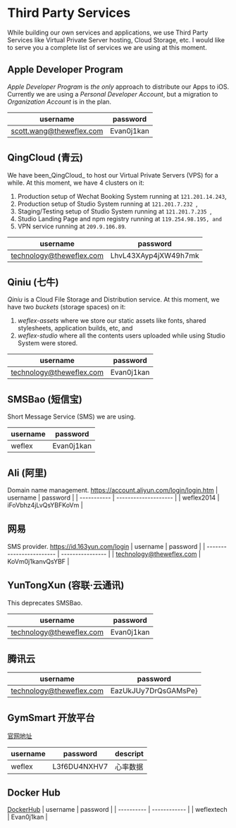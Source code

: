 # Third Party Services

While building our own services and applications, we use Third Party Services  like Virtual Private Server hosting, Cloud Storage, etc. I would like to serve you a complete list of services we are using at this moment.


## Apple Developer Program

_Apple Developer Program_ is _the only_ approach to distribute our Apps to iOS. Currently we are using a _Personal Developer Account_, but a migration to _Organization Account_ is in the plan.

| username                 | password   |
| ------------------------ | ---------- |
| scott.wang@theweflex.com | Evan0j1kan |


## QingCloud (青云)

We have been_QingCloud_ to host our Virtual Private Servers (VPS) for a while. At this moment, we have 4 clusters on it:

1. Production setup  of Wechat Booking System running at `121.201.14.243`,
2. Production setup of Studio System running at `121.201.7.232 `,
3. Staging/Testing setup of Studio System running at `121.201.7.235 `,
4. Studio Landing Page and npm registry running at `119.254.98.195, and`
5. VPN service running at `209.9.106.89`.

| username                 | password             |
| ------------------------ | -------------------- |
| technology@theweflex.com | LhvL43XAyp4jXW49h7mk |


## Qiniu (七牛)

_Qiniu_ is a Cloud File Storage and Distribution service. At this moment, we have two _buckets_ (storage spaces) on it: 

1. _weflex-assets_ where we store our static assets like fonts, shared stylesheets, application builds, etc, and
2. _weflex-studio_ where all the contents users uploaded while using Studio System were stored.

| username                 | password   |
| ------------------------ | ---------- |
| technology@theweflex.com | Evan0j1kan |


## SMSBao (短信宝)

Short Message Service (SMS) we are using.

| username | password   |
| -------- | ---------- |
| weflex   | Evan0j1kan |


## Ali (阿里)
Domain name management.
https://account.aliyun.com/login/login.htm
| username    | password             |
| ----------- | -------------------- |
| weflex2014  | iFoVbhz4jLvQsYBFKoVm |



## 网易
SMS provider.
https://id.163yun.com/login
| username                 | password         |
| ------------------------ | ---------------- |
| technology@theweflex.com | KoVm0j1kanvQsYBF |


## YunTongXun (容联·云通讯)

This deprecates SMSBao.

| username                 | password   |
| ------------------------ | ---------- |
| technology@theweflex.com | Evan0j1kan |

## 腾讯云

| username                 | password             |
| ------------------------ | ---------------------|
| technology@theweflex.com | EazUkJUy7DrQsGAMsPe} |

## GymSmart 开放平台
[官网地址](http://open.gymsmart.cn/api/#/index)

| username   | password     | descript  |
| ---------- | ------------ | --------- |
| weflex     | L3f6DU4NXHV7 | 心率数据    |

## Docker Hub
[DockerHub](https://hub.docker.com)
| username   | password     |
| ---------- | ------------ |
| weflextech | Evan0j1kan   |
